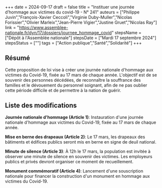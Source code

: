 +++
date = 2024-09-17
draft = false
title = "Instituer une journée d’hommage aux victimes du covid-19 - N° 241"
auteurs = ["Philippe Juvin","François-Xavier Ceccoli","Virginie Duby-Muller","Nicolas Forissier","Olivier Marleix","Jean-Pierre Vigier","Justine Gruet","Nicolas Ray"]
link = "https://www.assemblee-nationale.fr/dyn/17/dossiers/journee_hommage_covid"
stepsName = ["Dépôt à l'Assemblée nationale"]
stepsDate = ["Mardi 17 septembre 2024"]
stepsStatus = [""]
tags = ["Action publique","Santé","Solidarité"]
+++

## Résumé

Cette proposition de loi vise à créer une journée nationale d'hommage aux victimes du Covid-19, fixée au 17 mars de chaque année. L'objectif est de se souvenir des personnes décédées, de reconnaître la souffrance des familles et le dévouement du personnel soignant, afin de ne pas oublier cette période difficile et de permettre à la nation de guérir.

## Liste des modifications

**Journée nationale d'hommage (Article 1)**: Instauration d'une journée nationale d'hommage aux victimes du Covid-19, fixée au 17 mars de chaque année.

**Mise en berne des drapeaux (Article 2)**: Le 17 mars, les drapeaux des bâtiments et édifices publics seront mis en berne en signe de deuil national.

**Minute de silence (Article 3)**: À 12h le 17 mars, la population est invitée à observer une minute de silence en souvenir des victimes. Les employeurs publics et privés devront organiser ce moment de recueillement.

**Monument commémoratif (Article 4)**: Lancement d'une souscription nationale pour financer la construction d'un monument en hommage aux victimes du Covid-19.
